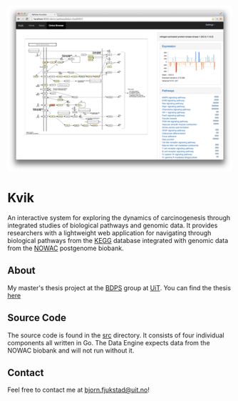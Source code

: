 ![Screenshot](screenshot.png)


# Kvik
An interactive system for exploring the dynamics of carcinogenesis through integrated studies of biological pathways and genomic data. It provides researchers with a lightweight web application for navigating through biological pathways from the [KEGG](http://kegg.jp) database integrated with genomic data from the [NOWAC](http://site.uit.no/nowac) postgenome biobank.

## About
My master's thesis project at the [BDPS](http://bdps.cs.uit.no) group at [UiT](http://uit.no). You can find the thesis [here](thesis.pdf)

## Source Code
The source code is found in the [src](src/src/github/fjukstad) directory. It consists of four individual components all written in Go. The Data Engine expects data from the NOWAC biobank and will not run without it. 

## Contact
Feel free to contact me at bjorn.fjukstad@uit.no! 

